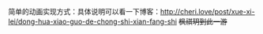 ﻿简单的动画实现方式：具体说明可以看一下博客：http://cheri.love/post/xue-xi-lei/dong-hua-xiao-guo-de-chong-shi-xian-fang-shi
~~枫祺玥到此一游~~
